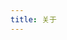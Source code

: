 ```yaml
---
title: 关于
---
```

<script type="module" data-pjax>
  import { marked } from "https://cdn.jsdelivr.net/npm/marked/+esm";
  if (!customElements.get("about-content")) {
    function decodeBase64(base64) {
      const text = atob(base64);
      const length = text.length;
      const bytes = new Uint8Array(length);
      for (let i = 0; i < length; i++) {
        bytes[i] = text.charCodeAt(i);
      }
      const decoder = new TextDecoder();
      return decoder.decode(bytes);
    }
    class AboutContent extends HTMLElement {
      constructor() {
        super();
        this.isLoading = false;
        this.message = document.createElement("span");
        this.readme = document.createElement("div");
      }
      connectedCallback() {
        const message = this.message;
        const readme = this.readme;
        readme.textContent = "如果这里什么也没有，请";
        let link = document.createElement("a");
        link.href = "javascript:void(0)";
        link.onclick = () => this.loadReadmeAsync();
        link.textContent = "刷新";
        readme.appendChild(link);
        readme.append("页面，或者前往这个");
        link = document.createElement("a");
        link.href = "https://wherewhere.github.io/wherewhere";
        link.textContent = "页面";
        readme.appendChild(link);
        readme.append("查看");
        this.appendChild(this.message);
        this.appendChild(this.readme);
        this.loadReadmeAsync();
      }
      async loadReadmeAsync() {
        if (this.isLoading) {
          return;
        }
        const message = this.message;
        try {
          this.isLoading = true;
          message.textContent = "正在从 GitHub 拉取信息，请坐和放宽";
          const response = await fetch("https://api.github.com/repos/wherewhere/wherewhere/readme");
          if (response.ok) {
            message.textContent = "拉取成功，正在解析";
            const json = await response.json();
            const content = json.content;
            if (typeof (content) == "string" && content.length > 0) {
              message.textContent = "解析成功";
              this.readme.innerHTML = marked.parse(decodeBase64(content));
              message.remove();
              return;
            }
          }
        }
        catch (_) {
        }
        finally {
          this.isLoading = false;
        }
        message.textContent = "拉取失败，即将跳转到 GitHub 页面";
        location.href = "https://wherewhere.github.io/wherewhere"
      }
    }
    customElements.define("about-content", AboutContent);
  }
</script>

<about-content class="about-content"></about-content>

<style>
  .about-content img {
    margin-bottom: unset !important;
    display: unset;
  }
</style>